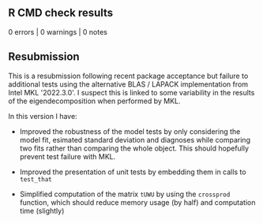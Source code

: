 ## R CMD check results

0 errors | 0 warnings | 0 notes

## Resubmission

This is a resubmission following recent package acceptance but failure to additional tests using the alternative BLAS / LAPACK implementation from Intel MKL '2022.3.0'. I suspect this is linked to some variability in the results of the eigendecomposition when performed by MKL.

In this version I have:

* Improved the robustness of the model tests by only considering the model fit, esimated standard deviation and diagnoses while comparing two fits rather than comparing the whole object. This should hopefully prevent test failure with MKL.

* Improved the presentation of unit tests by embedding them in calls to `test_that`

* Simplified computation of the matrix `tUWU` by using the `crossprod` function, which should reduce memory usage (by half) and computation time (slightly)
